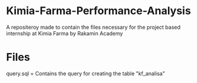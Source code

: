 # Kimia-Farma-Performance-Analysis

A repositeroy made to contain the files necessary for the project based internship at Kimia Farma by Rakamin Academy

# Files
query.sql = Contains the query for creating the table "kf_analisa"
